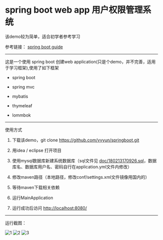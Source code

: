 # spring boot web app 用户权限管理系统

该demo较为简单，适合初学者参考学习

参考链接： [spring boot guide](https://spring.io/guides/gs/serving-web-content/)

************
这是一个使用 spring boot 创建web application(只是个demo，并不完善，适用于学习框架),使用了如下框架

- spring boot

- spring mvc

- mybatis

- thymeleaf

- lommbok

************
使用方式

1. 下载该demo，git clone https://github.com/vvyun/springboot.git

2. 用idea / eclipse 打开项目

3. 使用mysql数据库新建系统数据库（sql文件见 [doc/180213170926.sql](doc/180213170926.sql)，数据库名、数据库用户名、密码自行在application.yml文件内修改）

4. 修改maven路径（本地路径，修改conf/settings.xml文件镜像用国内的）

5. 等待maven下载相关依赖

6. 运行MainApplication

7. 运行成功后访问 [http://localhost:8080/](http://localhost:8080/)  

************
运行截图：

![1](doc/1.png)
![2](doc/2.png)
![3](doc/3.png)
